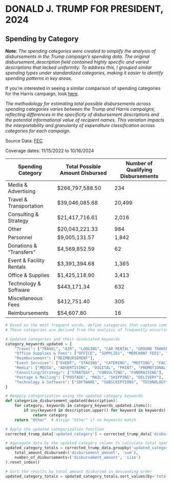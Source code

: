# DONALD J. TRUMP FOR PRESIDENT, 2024 

## Spending by Category

**Note**: *The spending categories were created to simplify the analysis of disbursements in the Trump campaign’s spending data. The original disbursement_description field contained highly specific and varied descriptions that lacked uniformity. To address this, I grouped similar spending types under standardized categories, making it easier to identify spending patterns in key areas*.

If you’re interested in seeing a similar comparison of spending categories for the Harris campaign, look [here](https://github.com/gaiaus/2024-us-presidential-general-election/blob/main/harris/spending/by_spending_category.MD).

*The methodology for estimating total possible disbursements across spending categories varies between the Trump and Harris campaigns, reflecting differences in the specificity of disbursement descriptions and the potential informational value of recipient names. This variation impacts the interpretability and granularity of expenditure classification across categories for each campaign*.

Source Data: [FEC](https://www.fec.gov/data/disbursements/?committee_id=C00828541&committee_id=C00867275&two_year_transaction_period=2024&data_type=processed)

Coverage dates: 11/15/2022 to 10/16/2024

| Spending Category          | Total Possible Amount Disbursed | Number of Qualifying Disbursements |
|----------------------------|------------------------|--------------------------|
| Media & Advertising        | $266,797,588.50       | 234                      |
| Travel & Transportation     | $39,046,085.68        | 20,499                   |
| Consulting & Strategy      | $21,417,716.61        | 2,016                    |
| Other                      | $20,043,221.33        | 984                      |
| Personnel                  | $9,005,131.57         | 1,842                    |
| Donations & “Transfers”    | $4,569,852.59         | 62                       |
| Event & Facility Rentals   | $3,391,394.68         | 1,365                    |
| Office & Supplies          | $1,425,118.90         | 3,413                    |
| Technology & Software      | $443,171.34           | 632                      |
| Miscellaneous Fees         | $412,751.40           | 305                      |
| Reimbursements             | $54,607.80            | 16                       |


```python
# Based on the most frequent words, define categories that capture common disbursement types
# These categories are derived from the analysis of frequently occurring words

# Updated categories and their associated keywords
category_keywords_updated = {
    "Travel": ["TRAVEL", "AIR", "LODGING", "CAR RENTAL", "GROUND TRANSPORTATION", "FOOD", "RAIL", "TOLLS", "FUEL", "PARKING"],
    "Office Supplies & Fees": ["OFFICE", "SUPPLIES", "MERCHANT FEES", "TRANSACTION FEE", "BANK FEES", "DELIVERY"],
    "Reimbursement": ["REIMBURSEMENT"],
    "Event Services": ["EVENT", "STAGING", "CATERING", "MEETING", "FACILITY", "RENTAL"],
    "Media": ["MEDIA", "ADVERTISING", "DIGITAL", "PRINT", "PROMOTIONAL"],
    "Consulting/Strategy": ["STRATEGY", "CONSULTING", "FUNDRAISING"],
    "Postage & Mailing": ["POSTAGE", "MAIL", "SHIPPING", "DELIVERY"],
    "Technology & Software": ["SOFTWARE", "SUBSCRIPTIONS", "TECHNOLOGY", "WEBSITE", "ONLINE"]
}

# Reapply categorization using the updated category keywords
def categorize_disbursement_updated(description):
    for category, keywords in category_keywords_updated.items():
        if any(keyword in description.upper() for keyword in keywords):
            return category
    return "Other"  # Assign "Other" if no keywords match

# Apply the updated categorization function
corrected_trump_data['updated_category'] = corrected_trump_data['disbursement_description'].apply(categorize_disbursement_updated)

# Aggregate data by the updated category column to calculate total spending and counts
updated_category_totals = corrected_trump_data.groupby('updated_category').agg(
    total_amount_disbursed=('disbursement_amount', 'sum'),
    number_of_disbursements=('disbursement_amount', 'size')
).reset_index()

# Sort the results by total amount disbursed in descending order
updated_category_totals = updated_category_totals.sort_values(by='total_amount_disbursed', ascending=False)


